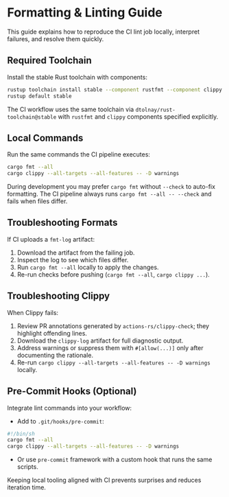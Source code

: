 # Formatting & Linting Guide

This guide explains how to reproduce the CI lint job locally, interpret failures, and resolve them quickly.

## Required Toolchain

Install the stable Rust toolchain with components:

```sh
rustup toolchain install stable --component rustfmt --component clippy
rustup default stable
```

The CI workflow uses the same toolchain via `dtolnay/rust-toolchain@stable` with `rustfmt` and `clippy` components specified explicitly.

## Local Commands

Run the same commands the CI pipeline executes:

```sh
cargo fmt --all
cargo clippy --all-targets --all-features -- -D warnings
```

During development you may prefer `cargo fmt` without `--check` to auto-fix formatting. The CI pipeline always runs `cargo fmt --all -- --check` and fails when files differ.

## Troubleshooting Formats

If CI uploads a `fmt-log` artifact:

1. Download the artifact from the failing job.
2. Inspect the log to see which files differ.
3. Run `cargo fmt --all` locally to apply the changes.
4. Re-run checks before pushing (`cargo fmt --all`, `cargo clippy ...`).

## Troubleshooting Clippy

When Clippy fails:

1. Review PR annotations generated by `actions-rs/clippy-check`; they highlight offending lines.
2. Download the `clippy-log` artifact for full diagnostic output.
3. Address warnings or suppress them with `#[allow(...)]` only after documenting the rationale.
4. Re-run `cargo clippy --all-targets --all-features -- -D warnings` locally.

## Pre-Commit Hooks (Optional)

Integrate lint commands into your workflow:

- Add to `.git/hooks/pre-commit`:

```sh
#!/bin/sh
cargo fmt --all
cargo clippy --all-targets --all-features -- -D warnings
```

- Or use `pre-commit` framework with a custom hook that runs the same scripts.

Keeping local tooling aligned with CI prevents surprises and reduces iteration time.
